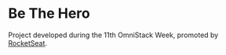 # Be The Hero

Project developed during the 11th OmniStack Week, promoted by [RocketSeat][1].

[1]: https://rocketseat.com.br